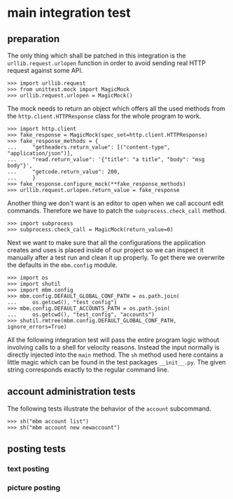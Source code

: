 # main integration test

## preparation

The only thing which shall be patched in this integration is the
`urllib.request.urlopen` function in order to avoid sending real HTTP request
against some API.

    >>> import urllib.request
    >>> from unittest.mock import MagicMock
    >>> urllib.request.urlopen = MagicMock()

The mock needs to return an object which offers all the used methods from the
`http.client.HTTPResponse` class for the whole program to work.

    >>> import http.client
    >>> fake_response = MagicMock(spec_set=http.client.HTTPResponse)
    >>> fake_response_methods = {
    ...     "getheaders.return_value": [("content-type", "application/json")],
    ...     "read.return_value": '{"title": "a title", "body": "msg body"}',
    ...     "getcode.return_value": 200,
    ...     }
    >>> fake_response.configure_mock(**fake_response_methods)
    >>> urllib.request.urlopen.return_value = fake_response

Another thing we don't want is an editor to open when we call account edit
commands. Therefore we have to patch the `subprocess.check_call` method.

    >>> import subprocess
    >>> subprocess.check_call = MagicMock(return_value=0)

Next we want to make sure that all the configurations the application creates
and uses is placed inside of our project so we can inspect it manually after a
test run and clean it up properly. To get there we overwrite the defaults in
the `mbm.config` module.

    >>> import os
    >>> import shutil
    >>> import mbm.config
    >>> mbm.config.DEFAULT_GLOBAL_CONF_PATH = os.path.join(
    ...     os.getcwd(), "test_config")
    >>> mbm.config.DEFAULT_ACCOUNTS_PATH = os.path.join(
    ...     os.getcwd(), "test_config", "accounts")
    >>> shutil.rmtree(mbm.config.DEFAULT_GLOBAL_CONF_PATH, ignore_errors=True)

All the following integration test will pass the entire program logic without
involving calls to a shell for velocity reasons. Instead the input normally
is directly injected into the `main` method. The `sh` method used here
contains a little magic which can be found in the test packages `__init__.py`.
The given string corresponds exactly to the regular command line.

## account administration tests

The following tests illustrate the behavior of the `account` subcommand.

    >>> sh("mbm account list")
    >>> sh("mbm account new newaccount")

## posting tests

### text posting

### picture posting


